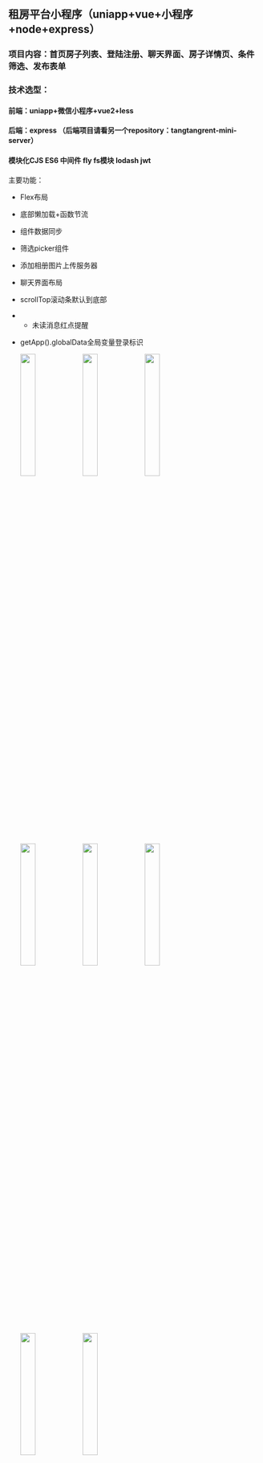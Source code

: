 ## 租房平台小程序（uniapp+vue+小程序+node+express）

### 项目内容：首页房子列表、登陆注册、聊天界面、房子详情页、条件筛选、发布表单

### 技术选型：
#### 前端：uniapp+微信小程序+vue2+less
#### 后端：express （后端项目请看另一个repository：tangtangrent-mini-server）
#### 模块化CJS ES6  中间件 fly  fs模块  lodash  jwt

主要功能：

* Flex布局
* 底部懒加载+函数节流
* 组件数据同步
* 筛选picker组件
* 添加相册图片上传服务器
* 聊天界面布局
* scrollTop滚动条默认到底部
* * 未读消息红点提醒
* getApp().globalData全局变量登录标识

  <img src="https://i-blog.csdnimg.cn/direct/543eded7ec4b4b22839b68f21d3480c5.jpeg" width="25%">
  <img src="https://i-blog.csdnimg.cn/direct/b53c729f3e764de094e7ead3acf05a20.jpeg" width="25%">
  <img src="https://i-blog.csdnimg.cn/direct/9b121d136a2e47658eee78ec41f78bf6.jpeg" width="25%">
  <img src="https://i-blog.csdnimg.cn/direct/b7671f8e590c47268985eeacea46e888.jpeg" width="25%">
  <img src="https://i-blog.csdnimg.cn/direct/e7bb01c0fa854740b45960ab30f257dc.jpeg" width="25%">
  <img src="https://i-blog.csdnimg.cn/direct/1a10fb2d1ab94b71ad813c967d950b92.jpeg" width="25%">
  <img src="https://i-blog.csdnimg.cn/direct/c699f180a3204a5fa10f1735bcef37b4.jpeg" width="25%">
  <img src="https://i-blog.csdnimg.cn/direct/b9e39fcd0bcf4f73accd96af7ba17e89.jpeg" width="25%">
